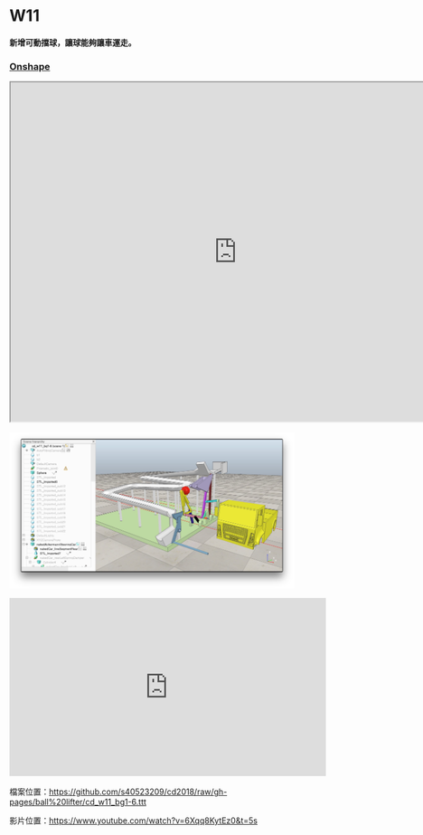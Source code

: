 # W11

#### 新增可動擋球，讓球能夠讓車運走。

### [Onshape](https://cad.onshape.com/documents/66657b510b6dd072d2efa826/w/d4514c4744e4533035252a34/e/8481f29f18766b600e78328a)

 <iframe src="https://s40523209.github.io/cd2018/data/stlviewer/viewstl.html?src=https://s40523209.github.io/cd2018/data/stlviewer/966/car8.stl" width="800" height="600"></iframe>

![](https://github.com/cow2166/66969/blob/master/966/W11.png?raw=true)

 
<iframe width="560" height="315" src="https://www.youtube.com/embed/6Xqq8KytEz0" frameborder="0" allow="autoplay; encrypted-media" allowfullscreen></iframe>

檔案位置：https://github.com/s40523209/cd2018/raw/gh-pages/ball%20lifter/cd_w11_bg1-6.ttt

影片位置：https://www.youtube.com/watch?v=6Xqq8KytEz0&t=5s


